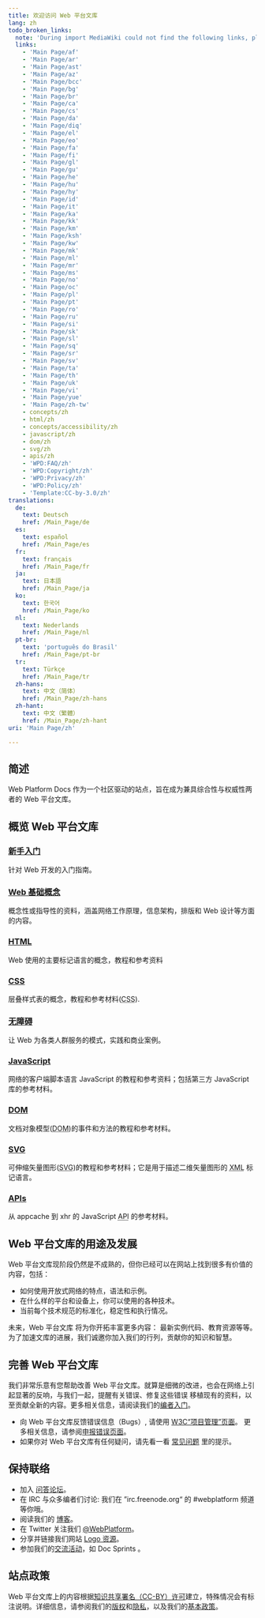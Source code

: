 ```yaml
---
title: 欢迎访问 Web 平台文库
lang: zh
todo_broken_links:
  note: 'During import MediaWiki could not find the following links, please fix and adjust this list.'
  links:
    - 'Main Page/af'
    - 'Main Page/ar'
    - 'Main Page/ast'
    - 'Main Page/az'
    - 'Main Page/bcc'
    - 'Main Page/bg'
    - 'Main Page/br'
    - 'Main Page/ca'
    - 'Main Page/cs'
    - 'Main Page/da'
    - 'Main Page/diq'
    - 'Main Page/el'
    - 'Main Page/eo'
    - 'Main Page/fa'
    - 'Main Page/fi'
    - 'Main Page/gl'
    - 'Main Page/gu'
    - 'Main Page/he'
    - 'Main Page/hu'
    - 'Main Page/hy'
    - 'Main Page/id'
    - 'Main Page/it'
    - 'Main Page/ka'
    - 'Main Page/kk'
    - 'Main Page/km'
    - 'Main Page/ksh'
    - 'Main Page/kw'
    - 'Main Page/mk'
    - 'Main Page/ml'
    - 'Main Page/mr'
    - 'Main Page/ms'
    - 'Main Page/no'
    - 'Main Page/oc'
    - 'Main Page/pl'
    - 'Main Page/pt'
    - 'Main Page/ro'
    - 'Main Page/ru'
    - 'Main Page/si'
    - 'Main Page/sk'
    - 'Main Page/sl'
    - 'Main Page/sq'
    - 'Main Page/sr'
    - 'Main Page/sv'
    - 'Main Page/ta'
    - 'Main Page/th'
    - 'Main Page/uk'
    - 'Main Page/vi'
    - 'Main Page/yue'
    - 'Main Page/zh-tw'
    - concepts/zh
    - html/zh
    - concepts/accessibility/zh
    - javascript/zh
    - dom/zh
    - svg/zh
    - apis/zh
    - 'WPD:FAQ/zh'
    - 'WPD:Copyright/zh'
    - 'WPD:Privacy/zh'
    - 'WPD:Policy/zh'
    - 'Template:CC-by-3.0/zh'
translations:
  de:
    text: Deutsch
    href: /Main_Page/de
  es:
    text: español
    href: /Main_Page/es
  fr:
    text: français
    href: /Main_Page/fr
  ja:
    text: 日本語
    href: /Main_Page/ja
  ko:
    text: 한국어
    href: /Main_Page/ko
  nl:
    text: Nederlands
    href: /Main_Page/nl
  pt-br:
    text: 'português do Brasil'
    href: /Main_Page/pt-br
  tr:
    text: Türkçe
    href: /Main_Page/tr
  zh-hans:
    text: 中文（简体）‎
    href: /Main_Page/zh-hans
  zh-hant:
    text: 中文（繁體）‎
    href: /Main_Page/zh-hant
uri: 'Main Page/zh'

---
```

## <span>简述</span>

Web Platform Docs 作为一个社区驱动的站点，旨在成为兼具综合性与权威性两者的 Web 平台文库。

## <span>概览 Web 平台文库</span>

### <span>[新手入门](/beginners/zh)</span>

针对 Web 开发的入门指南。

### <span>[Web 基础概念](/w/index.php?title=concepts/zh&action=edit&redlink=1)</span>

概念性或指导性的资料，涵盖网络工作原理，信息架构，排版和 Web 设计等方面的内容。

### <span>[HTML](/w/index.php?title=html/zh&action=edit&redlink=1)</span>

Web 使用的主要标记语言的概念，教程和参考资料

### <span>[CSS](/css/zh)</span>

层叠样式表的概念，教程和参考材料(<abbr title="Cascading Style Sheets">CSS</abbr>).

### <span>[无障碍](/w/index.php?title=concepts/accessibility/zh&action=edit&redlink=1)</span>

让 Web 为各类人群服务的模式，实践和商业案例。

### <span>[JavaScript](/w/index.php?title=javascript/zh&action=edit&redlink=1)</span>

网络的客户端脚本语言 JavaScript 的教程和参考资料；包括第三方 JavaScript 库的参考材料。

### <span>[DOM](/w/index.php?title=dom/zh&action=edit&redlink=1)</span>

文档对象模型(<abbr title="Document Object Model">DOM</abbr>)的事件和方法的教程和参考材料。

### <span>[SVG](/w/index.php?title=svg/zh&action=edit&redlink=1)</span>

可伸缩矢量图形(<abbr title="Scalable Vector Graphic">SVG</abbr>)的教程和参考材料；它是用于描述二维矢量图形的 <abbr title="eXtensible Markup Language">XML</abbr> 标记语言。

### <span>[APIs](/w/index.php?title=apis/zh&action=edit&redlink=1)</span>

从 appcache 到 xhr 的 JavaScript <abbr title="Application Programming Interface">API</abbr> 的参考材料。

## <span>Web 平台文库的用途及发展</span>

Web 平台文库现阶段仍然是不成熟的，但你已经可以在网站上找到很多有价值的内容，包括：

-   如何使用开放式网络的特点，语法和示例。
-   在什么样的平台和设备上，你可以使用的各种技术。
-   当前每个技术规范的标准化，稳定性和执行情况。

未来，Web 平台文库 将为你开拓丰富更多内容： 最新实例代码、教育资源等等。为了加速文库的进展，我们诚邀你加入我们的行列，贡献你的知识和智慧。

## <span>完善 Web 平台文库</span>

我们非常乐意有您帮助改善 Web 平台文库。就算是细微的改进，也会在网络上引起显著的反响，与我们一起，提醒有关错误、修复这些错误 移植现有的资料，以至贡献全新的内容。更多相关信息，请阅读我们的[编者入门](/WPD:Getting_Started)。

-   向 Web 平台文库反馈错误信息（<abbr>Bugs</abbr>）, 请使用 [W3C“项目管理”页面](https://www.w3.org/Bugs/Public/enter_bug.cgi?product=webplatform.org)。 更多相关信息，请参阅[申报错误页面](http://docs.webplatform.org/wiki/WPD:Filing_Bugs/zh)。
-   如果你对 Web 平台文库有任何疑问，请先看一看 [常见问题](/w/index.php?title=WPD:FAQ/zh&action=edit&redlink=1) 里的提示。

## <span>保持联络</span>

-   加入 [问答论坛](http://talk.webplatform.org/forums/)。
-   在 <abbr>IRC</abbr> 与众多编者们讨论: 我们在 ”irc.freenode.org“ 的 \#webplatform 频道等你哦。
-   阅读我们的 [博客](http://blog.webplatform.org/)。
-   在 Twitter 关注我们 [@WebPlatform](https://twitter.com/webplatform)。
-   分享并链接我们网站 [Logo 资源](http://webplatform.org/logo)。
-   参加我们的[交流活动](/WPD:Community/Community_Events)，如 Doc Sprints 。

## <span>站点政策</span>

Web 平台文库上的内容根据[知识共享署名（CC-BY）许可](/w/index.php?title=Template:CC-by-3.0/zh&action=edit&redlink=1)建立，特殊情况会有标注说明。详细信息，请参阅我们的[版权](/w/index.php?title=WPD:Copyright/zh&action=edit&redlink=1)和[隐私](/w/index.php?title=WPD:Privacy/zh&action=edit&redlink=1)，以及我们的[基本政策](/w/index.php?title=WPD:Policy/zh&action=edit&redlink=1)。